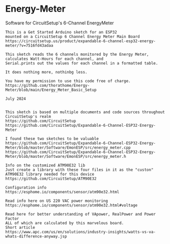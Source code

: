 # Energy-Meter
Software for CircuitSetup's 6-Channel EnergyMeter

    This is a Get Started Arduino sketch for an ESP32 
    mounted on a CircuitSetup 6 Channel Energy Meter Main Board
    https://circuitsetup.us/product/expandable-6-channel-esp32-energy-meter/?v=7516fd43adaa

    This sketch reads the 6 channels monitored by the Energy Meter,
    calculates Watt-Hours for each channel, and 
    Serial.prints out the values for each channel in a formatted table. 

    It does nothing more, nothinbg less.  

    You have my permission to use this code free of charge. 
    https://github.com/thorathome/Energy-Meter/blob/main/Energy_Meter_Basic_Setup

    July 2024


    This sketch is based on multiple documents and code sources throughout CircuitSetup's realm
    https://github.com/CircuitSetup
    https://github.com/CircuitSetup/Expandable-6-Channel-ESP32-Energy-Meter

    I found these two sketches to be valuable
    https://github.com/CircuitSetup/Expandable-6-Channel-ESP32-Energy-Meter/blob/master/Software/EmonESP/src/energy_meter.cpp
    https://github.com/CircuitSetup/Expandable-6-Channel-ESP32-Energy-Meter/blob/master/Software/EmonESP/src/energy_meter.h

    Info on the customized ATM90E32 lib
    Just create a library with these four files in it as the "custon" ATM90E32 library needed for this device
    https://github.com/CircuitSetup/ATM90E32

    Configuration info
    https://esphome.io/components/sensor/atm90e32.html

    Read info here on US 220 VAC power monitoring
    https://esphome.io/components/sensor/atm90e32.html#voltage

    Read here for better understanding of VApower, RealPower and Power Factor
    ALL of which are calculated by this marvelous board.  
    Short article
    https://www.apc.com/us/en/solutions/industry-insights/watts-vs-va-whats-difference-anyway.jsp

